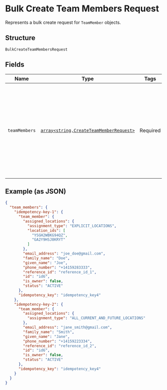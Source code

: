 
# Bulk Create Team Members Request

Represents a bulk create request for `TeamMember` objects.

## Structure

`BulkCreateTeamMembersRequest`

## Fields

| Name | Type | Tags | Description | Getter | Setter |
|  --- | --- | --- | --- | --- | --- |
| `teamMembers` | [`array<string,CreateTeamMemberRequest>`](../../doc/models/create-team-member-request.md) | Required | The data used to create the `TeamMember` objects. Each key is the `idempotency_key` that maps to the `CreateTeamMemberRequest`.<br>The maximum number of create objects is 25.<br><br>If you include a team member's `wage_setting`, you must provide `job_id` for each job assignment. To get job IDs,<br>call [ListJobs](api-endpoint:Team-ListJobs). | getTeamMembers(): array | setTeamMembers(array teamMembers): void |

## Example (as JSON)

```json
{
  "team_members": {
    "idempotency-key-1": {
      "team_member": {
        "assigned_locations": {
          "assignment_type": "EXPLICIT_LOCATIONS",
          "location_ids": [
            "YSGH2WBKG94QZ",
            "GA2Y9HSJ8KRYT"
          ]
        },
        "email_address": "joe_doe@gmail.com",
        "family_name": "Doe",
        "given_name": "Joe",
        "phone_number": "+14159283333",
        "reference_id": "reference_id_1",
        "id": "id6",
        "is_owner": false,
        "status": "ACTIVE"
      },
      "idempotency_key": "idempotency_key4"
    },
    "idempotency-key-2": {
      "team_member": {
        "assigned_locations": {
          "assignment_type": "ALL_CURRENT_AND_FUTURE_LOCATIONS"
        },
        "email_address": "jane_smith@gmail.com",
        "family_name": "Smith",
        "given_name": "Jane",
        "phone_number": "+14159223334",
        "reference_id": "reference_id_2",
        "id": "id6",
        "is_owner": false,
        "status": "ACTIVE"
      },
      "idempotency_key": "idempotency_key4"
    }
  }
}
```

